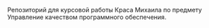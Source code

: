 Репозиторий для курсовой работы Краса Михаила по предмету Управление качеством программного обеспечения.
